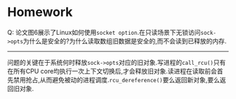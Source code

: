 # Homework

Q: 论文图6展示了Linux如何使用`socket option`.在只读场景下无锁访问`sock->opts`为什么是安全的?为什么读取数组旧数据是安全的,而不会读到已释放的内存.

---

问题的关键在于系统何时释放`sock->opts`对应的旧对象.写进程的`call_rcu()`只有在所有CPU core均执行一次上下文切换后,才会释放旧对象.读进程在读取前会首先禁用抢占,从而避免被动的进程调度.`rcu_dereference()`要么返回新对象,要么返回旧对象.
